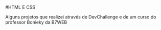 #HTML E CSS

Alguns projetos que realizei através de DevChallenge e de um curso do professor Bonieky da B7WEB
